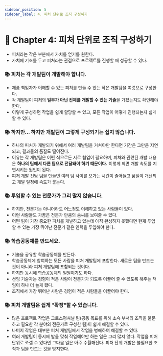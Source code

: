 ```yaml
---
sidebar_position: 5
sidebar_label: 4. 피처 단위로 조직 구성하기
---
```


# 🌈 Chapter 4: 피처 단위로 조직 구성하기
- 피처라는 작은 부분에서 가치를 얻기를 원한다.
- 가치에 기초를 두고 피처라는 관점으로 프로젝트를 진행할 때 성공할 수 있다.

### 📚 피처는 각 개발팀이 개발해야 합니다.
- 제품 책임자가 이해할 수 있는 피처를 만들 수 있는 작은 개발팀을 여럿으로 구성한다.
- 각 개발팀이 피처의 **일부가 아닌 전체를 개발할 수 있는 기술**을 가졌는지도 확인해야 한다.
- 이렇게 구성하면 작업을 쉽게 할당할 수 있고, 모든 작업이 어떻게 진행되는지 쉽게 할 수 있다.

### 📚 하지만... 하지만 개발팀이 그렇게 구성되기는 쉽지 않습니다.
- 하나의 피처가 개발되기 위해서 여러 개발팀을 거쳐야만 한다면 기간은 그만큼 지연되고, 결과물의 품질도 떨어진다.
- 이유는 각 개발팀은 어떤 식으로든 서로 협업이 필요하며, 피처와 관련된 개발 내용은 **하나의 팀에서 다른 팀으로 전달돼야 하기 때문이다.** 이렇게 되면 개발 속도를 지연시키는 원인이 된다.
- 피처 개발 전담 팀을 만들면 여러 팀 사이를 오가는 시간이 줄어들고 품질이 개선되고 개발 일정에 속도가 붙는다.

### 📚 투입할 수 있는 전문가가 그리 많지 않습니다.
- 하지만, 전문가는 아니더라도 어느정도 이해하고 있는 사람들이 있다.
- 이런 사람들도 가끔은 전문가 만큼의 솜씨를 보여줄 수 있다.
- 어떤 팀이 가장 중요한 피처를 개발하고 있는데 아직 완성하지 못했다면 현재 투입할 수 있는 가장 뛰어난 전문가 같은 인력을 투입해야 한다.

### 📚 학습공동체를 만드세요.
- 기술을 공유할 학습공동체를 만든다.
- 학습공동체에 참여하는 모든 사람을 피처 개발팀에 포함한다. 새로운 팀을 만드는 것이 아니라 피처 개발팀에 포함되는 것이다.
- 하지만 동시에 학습공동체의 일원이기도 하다.
- 선임 기술자는 경험이 적은 사람이 전문가가 되도록 이끌어 줄 수 있도록 해주는 책임이 하나 더 늘게 됐다.
- 조직에서 가장 뛰어난 사람은 경험이 적은 사람들을 이끌어야 한다.

### 📚 피처 개발팀은 쉽게 "확장"할 수 있습니다.
- 많은 프로젝트 작업은 크로스펑셔널 팀(공동 목표를 위해 소속 부서와 조직을 불문하고 필요한 각 분야의 전문가로 구성한 팀)이 쉽게 해결할 수 있다.
- 나머지 작업은 대부분 피처 개발팀에서 작업을 병해하여 해결할 수 있다.
- 여러 개발팀이 동시에 발을 맞춰 작업해야만 하는 일은 그리 많지 않다. 작업을 피처 단위로 쪼갤 수 있다면 그다음 일은 아주 수월해진다. 피처 단위 개발은 불필요한 조직과 팀을 만드는 것을 방지한다.
